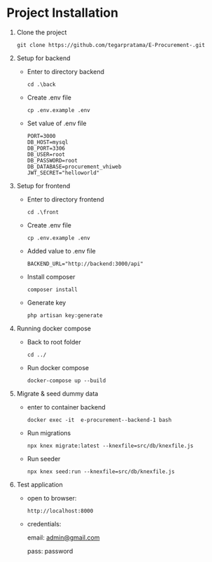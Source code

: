 # Project Installation

1. Clone the project

   `git clone https://github.com/tegarpratama/E-Procurement-.git`

2. Setup for backend

   - Enter to directory backend

     `cd .\back`

   - Create .env file

     `cp .env.example .env`

   - Set value of .env file
     ```
     PORT=3000
     DB_HOST=mysql
     DB_PORT=3306
     DB_USER=root
     DB_PASSWORD=root
     DB_DATABASE=procurement_vhiweb
     JWT_SECRET="helloworld"
     ```

3. Setup for frontend

   - Enter to directory frontend

     `cd .\front`

   - Create .env file

     `cp .env.example .env`

   - Added value to .env file

     `BACKEND_URL="http://backend:3000/api"`

   - Install composer

     `composer install`

   - Generate key

     `php artisan key:generate`

4. Running docker compose

   - Back to root folder

     `cd ../ `

   - Run docker compose

     `docker-compose up --build`

5. Migrate & seed dummy data

   - enter to container backend

     `docker exec -it  e-procurement--backend-1 bash`

   - Run migrations

     `npx knex migrate:latest --knexfile=src/db/knexfile.js`

   - Run seeder

     `npx knex seed:run --knexfile=src/db/knexfile.js`

6. Test application

   - open to browser:

     `http://localhost:8000`

   - credentials:

     email: admin@gmail.com

     pass: password
